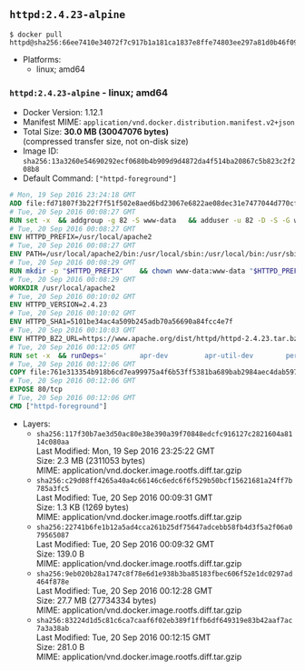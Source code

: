 ## `httpd:2.4.23-alpine`

```console
$ docker pull httpd@sha256:66ee7410e34072f7c917b1a181ca1837e8ffe74803ee297a81d0b46f09c84668
```

-	Platforms:
	-	linux; amd64

### `httpd:2.4.23-alpine` - linux; amd64

-	Docker Version: 1.12.1
-	Manifest MIME: `application/vnd.docker.distribution.manifest.v2+json`
-	Total Size: **30.0 MB (30047076 bytes)**  
	(compressed transfer size, not on-disk size)
-	Image ID: `sha256:13a3260e54690292ecf0680b4b909d9d4872da4f514ba20867c5b823c2f208b8`
-	Default Command: `["httpd-foreground"]`

```dockerfile
# Mon, 19 Sep 2016 23:24:18 GMT
ADD file:fd71807f3b22f7f51f502e8aed6bd23067e6822ae08dec31e7477044d770cf48 in / 
# Tue, 20 Sep 2016 00:08:27 GMT
RUN set -x 	&& addgroup -g 82 -S www-data 	&& adduser -u 82 -D -S -G www-data www-data
# Tue, 20 Sep 2016 00:08:27 GMT
ENV HTTPD_PREFIX=/usr/local/apache2
# Tue, 20 Sep 2016 00:08:27 GMT
ENV PATH=/usr/local/apache2/bin:/usr/local/sbin:/usr/local/bin:/usr/sbin:/usr/bin:/sbin:/bin
# Tue, 20 Sep 2016 00:08:29 GMT
RUN mkdir -p "$HTTPD_PREFIX" 	&& chown www-data:www-data "$HTTPD_PREFIX"
# Tue, 20 Sep 2016 00:08:29 GMT
WORKDIR /usr/local/apache2
# Tue, 20 Sep 2016 00:10:02 GMT
ENV HTTPD_VERSION=2.4.23
# Tue, 20 Sep 2016 00:10:02 GMT
ENV HTTPD_SHA1=5101be34ac4a509b245adb70a56690a84fcc4e7f
# Tue, 20 Sep 2016 00:10:03 GMT
ENV HTTPD_BZ2_URL=https://www.apache.org/dist/httpd/httpd-2.4.23.tar.bz2
# Tue, 20 Sep 2016 00:12:05 GMT
RUN set -x 	&& runDeps=' 		apr-dev 		apr-util-dev 		perl 	' 	&& apk add --no-cache --virtual .build-deps 		$runDeps 		ca-certificates 		gcc 		gnupg 		libc-dev 		make 		openssl 		openssl-dev 		pcre-dev 		tar 		&& wget -O httpd.tar.bz2 "$HTTPD_BZ2_URL" 	&& echo "$HTTPD_SHA1 *httpd.tar.bz2" | sha1sum -c - 	&& wget -O httpd.tar.bz2.asc "$HTTPD_BZ2_URL.asc" 	&& export GNUPGHOME="$(mktemp -d)" 	&& gpg --keyserver ha.pool.sks-keyservers.net --recv-keys A93D62ECC3C8EA12DB220EC934EA76E6791485A8 	&& gpg --batch --verify httpd.tar.bz2.asc httpd.tar.bz2 	&& rm -r "$GNUPGHOME" httpd.tar.bz2.asc 		&& mkdir -p src 	&& tar -xvf httpd.tar.bz2 -C src --strip-components=1 	&& rm httpd.tar.bz2 	&& cd src 		&& ./configure 		--prefix="$HTTPD_PREFIX" 		--enable-mods-shared=reallyall 	&& make -j"$(getconf _NPROCESSORS_ONLN)" 	&& make install 		&& cd .. 	&& rm -r src 		&& sed -ri 		-e 's!^(\s*CustomLog)\s+\S+!\1 /proc/self/fd/1!g' 		-e 's!^(\s*ErrorLog)\s+\S+!\1 /proc/self/fd/2!g' 		"$HTTPD_PREFIX/conf/httpd.conf" 		&& runDeps="$runDeps $( 		scanelf --needed --nobanner --recursive /usr/local 			| awk '{ gsub(/,/, "\nso:", $2); print "so:" $2 }' 			| sort -u 			| xargs -r apk info --installed 			| sort -u 	)" 	&& apk add --virtual .httpd-rundeps $runDeps 	&& apk del .build-deps
# Tue, 20 Sep 2016 00:12:06 GMT
COPY file:761e313354b918b6cd7ea99975a4f6b53ff5381ba689bab2984aec4dab597215 in /usr/local/bin/ 
# Tue, 20 Sep 2016 00:12:06 GMT
EXPOSE 80/tcp
# Tue, 20 Sep 2016 00:12:06 GMT
CMD ["httpd-foreground"]
```

-	Layers:
	-	`sha256:117f30b7ae3d50ac80e38e390a39f70848edcfc916127c2821604a8114c080aa`  
		Last Modified: Mon, 19 Sep 2016 23:25:22 GMT  
		Size: 2.3 MB (2311053 bytes)  
		MIME: application/vnd.docker.image.rootfs.diff.tar.gzip
	-	`sha256:c29d08ff4265a40a4c66146c6edc6f6f529b50bcf15621681a24ff7b785a3fc5`  
		Last Modified: Tue, 20 Sep 2016 00:09:31 GMT  
		Size: 1.3 KB (1269 bytes)  
		MIME: application/vnd.docker.image.rootfs.diff.tar.gzip
	-	`sha256:22741b6fe1b12a5ad4cca261b25df75647adcebb58fb4d3f5a2f06a079565087`  
		Last Modified: Tue, 20 Sep 2016 00:09:32 GMT  
		Size: 139.0 B  
		MIME: application/vnd.docker.image.rootfs.diff.tar.gzip
	-	`sha256:9eb020b28a1747c8f78e6d1e938b3ba85183fbec606f52e1dc0297ad464f878e`  
		Last Modified: Tue, 20 Sep 2016 00:12:28 GMT  
		Size: 27.7 MB (27734334 bytes)  
		MIME: application/vnd.docker.image.rootfs.diff.tar.gzip
	-	`sha256:83224d1d5c81c6ca7caaf6f02eb389f1ffb6df649319e83b42aaf7ac7a3a38ab`  
		Last Modified: Tue, 20 Sep 2016 00:12:15 GMT  
		Size: 281.0 B  
		MIME: application/vnd.docker.image.rootfs.diff.tar.gzip
